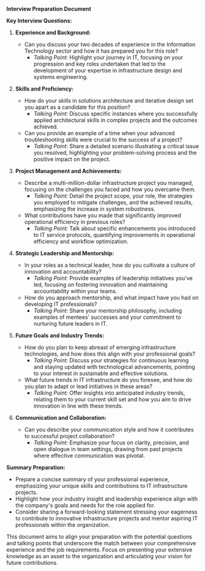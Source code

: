 **Interview Preparation Document**

**Key Interview Questions:**

1. **Experience and Background:**
   - Can you discuss your two decades of experience in the Information Technology sector and how it has prepared you for this role?
     - *Talking Point:* Highlight your journey in IT, focusing on your progression and key roles undertaken that led to the development of your expertise in infrastructure design and systems engineering.
   
2. **Skills and Proficiency:**
   - How do your skills in solutions architecture and iterative design set you apart as a candidate for this position?
     - *Talking Point:* Discuss specific instances where you successfully applied architectural skills in complex projects and the outcomes achieved.
   - Can you provide an example of a time when your advanced troubleshooting skills were crucial to the success of a project?
     - *Talking Point:* Share a detailed scenario illustrating a critical issue you resolved, highlighting your problem-solving process and the positive impact on the project.

3. **Project Management and Achievements:**
   - Describe a multi-million-dollar infrastructure project you managed, focusing on the challenges you faced and how you overcame them.
     - *Talking Point:* Detail the project scope, your role, the strategies you employed to mitigate challenges, and the achieved results, emphasizing the increase in system robustness.
   - What contributions have you made that significantly improved operational efficiency in previous roles?
     - *Talking Point:* Talk about specific enhancements you introduced to IT service protocols, quantifying improvements in operational efficiency and workflow optimization.

4. **Strategic Leadership and Mentorship:**
   - In your roles as a technical leader, how do you cultivate a culture of innovation and accountability?
     - *Talking Point:* Provide examples of leadership initiatives you've led, focusing on fostering innovation and maintaining accountability within your teams.
   - How do you approach mentorship, and what impact have you had on developing IT professionals?
     - *Talking Point:* Share your mentorship philosophy, including examples of mentees' successes and your commitment to nurturing future leaders in IT.

5. **Future Goals and Industry Trends:**
   - How do you plan to keep abreast of emerging infrastructure technologies, and how does this align with your professional goals?
     - *Talking Point:* Discuss your strategies for continuous learning and staying updated with technological advancements, pointing to your interest in sustainable and effective solutions.
   - What future trends in IT infrastructure do you foresee, and how do you plan to adapt or lead initiatives in these areas?
     - *Talking Point:* Offer insights into anticipated industry trends, relating them to your current skill set and how you aim to drive innovation in line with these trends.

6. **Communication and Collaboration:**
   - Can you describe your communication style and how it contributes to successful project collaboration?
     - *Talking Point:* Emphasize your focus on clarity, precision, and open dialogue in team settings, drawing from past projects where effective communication was pivotal.

**Summary Preparation:**

- Prepare a concise summary of your professional experience, emphasizing your unique skills and contributions to IT infrastructure projects.
- Highlight how your industry insight and leadership experience align with the company's goals and needs for the role applied for.
- Consider sharing a forward-looking statement stressing your eagerness to contribute to innovative infrastructure projects and mentor aspiring IT professionals within the organization.

This document aims to align your preparation with the potential questions and talking points that underscore the match between your comprehensive experience and the job requirements. Focus on presenting your extensive knowledge as an asset to the organization and articulating your vision for future contributions.